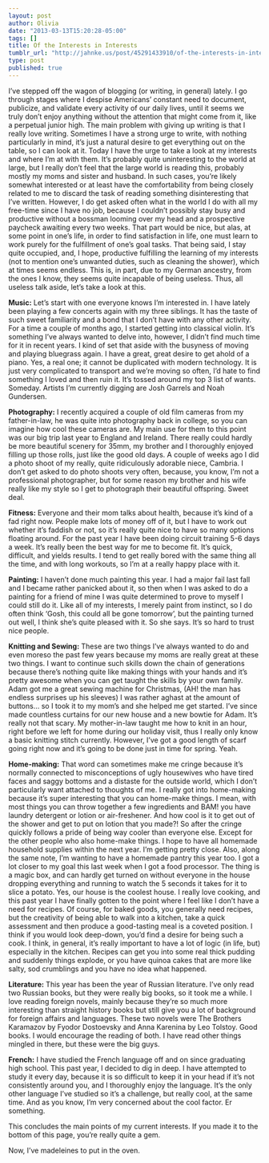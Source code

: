 ```yaml
---
layout: post
author: Olivia
date: "2013-03-13T15:20:28-05:00"
tags: []
title: Of the Interests in Interests
tumblr_url: "http://jahnke.us/post/45291433910/of-the-interests-in-interests"
type: post
published: true
---
```


I’ve stepped off the wagon of blogging (or writing, in general) lately. I go through stages where I despise Americans’ constant need to document, publicize, and validate every activity of our daily lives, until it seems we truly don’t enjoy anything without the attention that might come from it, like a perpetual junior high. The main problem with giving up writing is that I really love writing. Sometimes I have a strong urge to write, with nothing particularly in mind, it’s just a natural desire to get everything out on the table, so I can look at it. Today I have the urge to take a look at my interests and where I’m at with them. It’s probably quite uninteresting to the world at large, but I really don’t feel that the large world is reading this, probably mostly my moms and sister and husband. In such cases, you’re likely somewhat interested or at least have the comfortability from being closely related to me to discard the task of reading something disinteresting that I’ve written. However, I do get asked often what in the world I do with all my free-time since I have no job, because I couldn’t possibly stay busy and productive without a bossman looming over my head and a prospective paycheck awaiting every two weeks. That part would be nice, but alas, at some point in one’s life, in order to find satisfaction in life, one must learn to work purely for the fulfillment of one’s goal tasks. That being said, I stay quite occupied, and, I hope, productive fulfilling the learning of my interests (not to mention one’s unwanted duties, such as cleaning the shower), which at times seems endless. This is, in part, due to my German ancestry, from the ones I know, they seems quite incapable of being useless. Thus, all useless talk aside, let’s take a look at this.

**Music:** Let’s start with one everyone knows I’m interested in. I have lately been playing a few concerts again with my three siblings. It has the taste of such sweet familiarity and a bond that I don’t have with any other activity. For a time a couple of months ago, I started getting into classical violin. It’s something I’ve always wanted to delve into, however, I didn’t find much time for it in recent years. I kind of set that aside with the busyness of moving and playing bluegrass again. I have a great, great desire to get ahold of a piano. Yes, a real one; it cannot be duplicated with modern technology. It is just very complicated to transport and we’re moving so often, I’d hate to find something I loved and then ruin it. It’s tossed around my top 3 list of wants. Someday. Artists I’m currently digging are Josh Garrels and Noah Gundersen. 

**Photography:** I recently acquired a couple of old film cameras from my father-in-law, he was quite into photography back in college, so you can imagine how cool these cameras are. My main use for them to this point was our big trip last year to England and Ireland. There really could hardly be more beautiful scenery for 35mm, my brother and I thoroughly enjoyed filling up those rolls, just like the good old days. A couple of weeks ago I did a photo shoot of my really, quite ridiculously adorable niece, Cambria. I don’t get asked to do photo shoots very often, because, you know, I’m not a professional photographer, but for some reason my brother and his wife really like my style so I get to photograph their beautiful offspring. Sweet deal.

**Fitness:** Everyone and their mom talks about health, because it’s kind of a fad right now. People make lots of money off of it, but I have to work out whether it’s faddish or not, so it’s really quite nice to have so many options floating around. For the past year I have been doing circuit training 5-6 days a week. It’s really been the best way for me to become fit. It’s quick, difficult, and yields results. I tend to get really bored with the same thing all the time, and with long workouts, so I’m at a really happy place with it. 

**Painting:** I haven’t done much painting this year. I had a major fail last fall and I became rather panicked about it, so then when I was asked to do a painting for a friend of mine I was quite determined to prove to myself I could still do it. Like all of my interests, I merely paint from instinct, so I do often think ‘Gosh, this could all be gone tomorrow’, but the painting turned out well, I think she’s quite pleased with it. So she says. It’s so hard to trust nice people. 

**Knitting and Sewing:** These are two things I’ve always wanted to do and even moreso the past few years because my moms are really great at these two things. I want to continue such skills down the chain of generations because there’s nothing quite like making things with your hands and it’s pretty awesome when you can get taught the skills by your own family. Adam got me a great sewing machine for Christmas, (AH! the man has endless surprises up his sleeves) I was rather aghast at the amount of buttons… so I took it to my mom’s and she helped me get started. I’ve since made countless curtains for our new house and a new bowtie for Adam. It’s really not that scary. My mother-in-law taught me how to knit in an hour, right before we left for home during our holiday visit, thus I really only know a basic knitting stitch currently. However, I’ve got a good length of scarf going right now and it’s going to be done just in time for spring. Yeah. 

**Home-making:** That word can sometimes make me cringe because it’s normally connected to misconceptions of ugly housewives who have tired faces and saggy bottoms and a distaste for the outside world, which I don’t particularly want attached to thoughts of me. I really got into home-making because it’s super interesting that you can home-make things. I mean, with most things you can throw together a few ingredients and BAM! you have laundry detergent or lotion or air-freshener. And how cool is it to get out of the shower and get to put on lotion that you made?! So after the cringe quickly follows a pride of being way cooler than everyone else. Except for the other people who also home-make things. I hope to have all homemade household supplies within the next year. I’m getting pretty close. Also, along the same note, I’m wanting to have a homemade pantry this year too. I got a lot closer to my goal this last week when I got a food processor. The thing is a magic box, and can hardly get turned on without everyone in the house dropping everything and running to watch the 5 seconds it takes for it to slice a potato. Yes, our house is the coolest house. I really love cooking, and this past year I have finally gotten to the point where I feel like I don’t have a need for recipes. Of course, for baked goods, you generally need recipes, but the creativity of being able to walk into a kitchen, take a quick assessment and then produce a good-tasting meal is a coveted position. I think if you would look deep-down, you’d find a desire for being such a cook. I think, in general, it’s really important to have a lot of logic (in life, but) especially in the kitchen. Recipes can get you into some real thick pudding and suddenly things explode, or you have quinoa cakes that are more like salty, sod crumblings and you have no idea what happened. 

**Literature:** This year has been the year of Russian literature. I’ve only read two Russian books, but they were really big books, so it took me a while. I love reading foreign novels, mainly because they’re so much more interesting than straight history books but still give you a lot of background for foreign affairs and languages. These two novels were The Brothers Karamazov by Fyodor Dostoevsky and Anna Karenina by Leo Tolstoy. Good books. I would encourage the reading of both. I have read other things mingled in there, but these were the big guys.

**French:** I have studied the French language off and on since graduating high school. This past year, I decided to dig in deep. I have attempted to study it every day, because it is so difficult to keep it in your head if it’s not consistently around you, and I thoroughly enjoy the language. It’s the only other language I’ve studied so it’s a challenge, but really cool, at the same time. And as you know, I’m very concerned about the cool factor. Er something. 

This concludes the main points of my current interests. If you made it to the bottom of this page, you’re really quite a gem. 

Now, I’ve madeleines to put in the oven.
